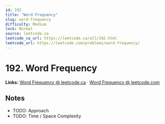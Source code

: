 ```yaml
--- 
id: 192
title: "Word Frequency"
slug: word-frequency
difficulty: Medium
lock: Normal
source: leetcode.ca
leetcode_ca_url: https://leetcode.ca/all/192.html
leetcode_url: https://leetcode.com/problems/word-frequency/
---
```


# 192. Word Frequency

**Links:** [Word Frequency @ leetcode.ca](https://leetcode.ca/all/192.html) · [Word Frequency @ leetcode.com](https://leetcode.com/problems/word-frequency/)

## Notes
- TODO: Approach
- TODO: Time / Space Complexity

